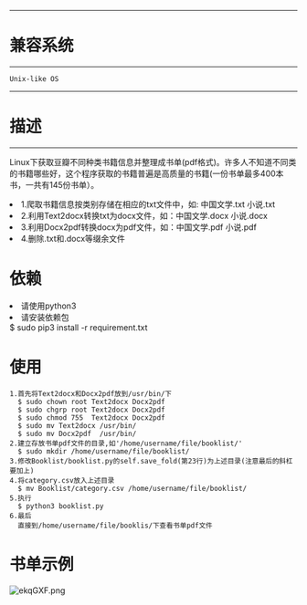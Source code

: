 ------------
# 兼容系统 #
------------
	Unix-like OS

--------
# 描述 #
-------
Linux下获取豆瓣不同种类书籍信息并整理成书单(pdf格式)。许多人不知道不同类的书籍哪些好，这个程序获取的书籍普遍是高质量的书籍(一份书单最多400本书，一共有145份书单）。
<li>1.爬取书籍信息按类别存储在相应的txt文件中，如: 中国文学.txt 小说.txt </li>
<li>2.利用Text2docx转换txt为docx文件，如：中国文学.docx 小说.docx</li>
<li>3.利用Docx2pdf转换docx为pdf文件，如：中国文学.pdf 小说.pdf</li>
<li>4.删除.txt和.docx等缀余文件</li>

# 依赖 #
<li>请使用python3</li>
<li>请安装依赖包</li>
	$ sudo pip3 install -r requirement.txt

# 使用 #
	1.首先将Text2docx和Docx2pdf放到/usr/bin/下
	  $ sudo chown root Text2docx Docx2pdf
	  $ sudo chgrp root Text2docx Docx2pdf
	  $ sudo chmod 755  Text2docx Docx2pdf
	  $ sudo mv Text2docx /usr/bin/
	  $ sudo mv Docx2pdf  /usr/bin/
	2.建立存放书单pdf文件的目录,如'/home/username/file/booklist/'
	  $ sudo mkdir /home/username/file/booklist/
	3.修改Booklist/booklist.py的self.save_fold(第23行)为上述目录(注意最后的斜杠要加上) 
	4.将category.csv放入上述目录
	  $ mv Booklist/category.csv /home/username/file/booklist/
	5.执行
	  $ python3 booklist.py
	6.最后
	  直接到/home/username/file/booklis/下查看书单pdf文件

# 书单示例 #
![ekqGXF.png](https://s2.ax1x.com/2019/07/23/ekqGXF.png)
